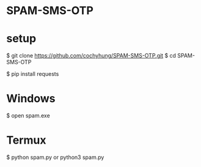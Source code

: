 # SPAM-SMS-OTP

# setup
$ git clone https://github.com/cochyhung/SPAM-SMS-OTP.git
$ cd SPAM-SMS-OTP

$ pip install requests

# Windows
$ open spam.exe
# Termux
$ python spam.py or python3 spam.py
